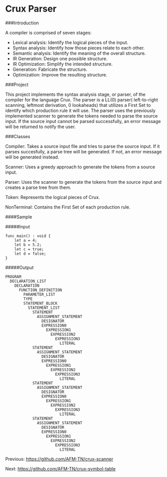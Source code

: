 Crux Parser
====

###Introduction

A compiler is comprised of seven stages:
-	Lexical analysis: Identify the logical pieces of the input.
-	Syntax analysis: Identify how those pieces relate to each other.
-	Semantic analysis: Identify the meaning of the overall structure.
-	IR Generation: Design one possible structure.
-	IR Optimization: Simplify the intended structure.
-	Generation: Fabricate the structure.
-	Optimization: Improve the resulting structure.

###Project

This project implements the syntax analysis stage, or parser, of the compiler for the language Crux. The parser is a LL(0) parser( left-to-right scanning, leftmost derivation, 0 lookaheads) that utilizes a First Set to identify which production rule it will use. The parser uses the previously implemented scanner to generate the tokens needed to parse the source input. If the source input cannot be parsed successfully, an error message will be returned to notify the user.

###Classes

Compiler: Takes a source input file and tries to parse the source input. If it parses succesfully, a parse tree will be generated. If not, an error message will be generated instead.

Scanner: Uses a greedy approach to generate the tokens from a source input.

Parser: Uses the scanner to generate the tokens from the source input and creates a parse tree from them.

Token: Represents the logical pieces of Crux.

NonTerminal: Contains the First Set of each production rule.

####Sample

#####Input

```
func main() : void {
    let a = 4;
    let b = 5.2;
    let c = true;
    let d = false;
}
```

#####Output
```
PROGRAM
  DECLARATION_LIST
    DECLARATION
      FUNCTION_DEFINITION
        PARAMETER_LIST
        TYPE
        STATEMENT_BLOCK
          STATEMENT_LIST
            STATEMENT
              ASSIGNMENT_STATEMENT
                DESIGNATOR
                EXPRESSION0
                  EXPRESSION1
                    EXPRESSION2
                      EXPRESSION3
                        LITERAL
            STATEMENT
              ASSIGNMENT_STATEMENT
                DESIGNATOR
                EXPRESSION0
                  EXPRESSION1
                    EXPRESSION2
                      EXPRESSION3
                        LITERAL
            STATEMENT
              ASSIGNMENT_STATEMENT
                DESIGNATOR
                EXPRESSION0
                  EXPRESSION1
                    EXPRESSION2
                      EXPRESSION3
                        LITERAL
            STATEMENT
              ASSIGNMENT_STATEMENT
                DESIGNATOR
                EXPRESSION0
                  EXPRESSION1
                    EXPRESSION2
                      EXPRESSION3
                        LITERAL
```

Previous: https://github.com/AFM-TN/crux-scanner

Next: https://github.com/AFM-TN/crux-symbol-table
